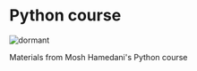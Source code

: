 # Python course

![dormant](https://img.shields.io/badge/lifecycle-dormant-blue.svg)

Materials from Mosh Hamedani's Python course
